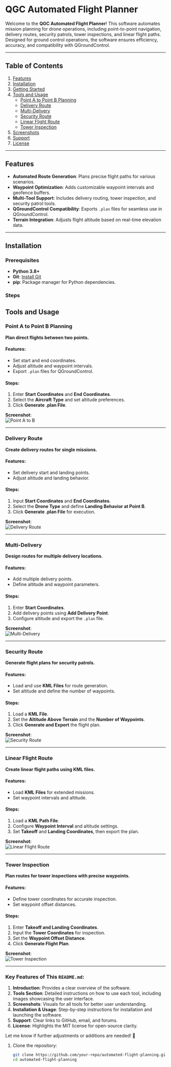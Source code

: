 # QGC Automated Flight Planner

Welcome to the **QGC Automated Flight Planner**! This software automates mission planning for drone operations, including point-to-point navigation, delivery routes, security patrols, tower inspections, and linear flight paths. Designed for ground control operations, the software ensures efficiency, accuracy, and compatibility with QGroundControl.

---

## Table of Contents

1. [Features](#features)
2. [Installation](#installation)
3. [Getting Started](#getting-started)
4. [Tools and Usage](#tools-and-usage)
   - [Point A to Point B Planning](#point-a-to-point-b-planning)
   - [Delivery Route](#delivery-route)
   - [Multi-Delivery](#multi-delivery)
   - [Security Route](#security-route)
   - [Linear Flight Route](#linear-flight-route)
   - [Tower Inspection](#tower-inspection)
5. [Screenshots](#screenshots)
6. [Support](#support)
7. [License](#license)

---

## Features

- **Automated Route Generation**: Plans precise flight paths for various scenarios.
- **Waypoint Optimization**: Adds customizable waypoint intervals and geofence buffers.
- **Multi-Tool Support**: Includes delivery routing, tower inspection, and security patrol tools.
- **QGroundControl Compatibility**: Exports `.plan` files for seamless use in QGroundControl.
- **Terrain Integration**: Adjusts flight altitude based on real-time elevation data.

---

## Installation

### Prerequisites

- **Python 3.8+**
- **Git**: [Install Git](https://git-scm.com/)
- **pip**: Package manager for Python dependencies.

### Steps
## Tools and Usage

### Point A to Point B Planning
**Plan direct flights between two points.**

#### Features:
- Set start and end coordinates.
- Adjust altitude and waypoint intervals.
- Export `.plan` files for QGroundControl.

#### Steps:
1. Enter **Start Coordinates** and **End Coordinates**.
2. Select the **Aircraft Type** and set altitude preferences.
3. Click **Generate .plan File**.

**Screenshot**:  
![Point A to B](assets/Screenshot-from-2024-12-15-15-46-46.png)

---

### Delivery Route
**Create delivery routes for single missions.**

#### Features:
- Set delivery start and landing points.
- Adjust altitude and landing behavior.

#### Steps:
1. Input **Start Coordinates** and **End Coordinates**.
2. Select the **Drone Type** and define **Landing Behavior at Point B**.
3. Click **Generate .plan File** for execution.

**Screenshot**:  
![Delivery Route](assets/Screenshot-from-2024-12-15-15-47-18.png)

---

### Multi-Delivery
**Design routes for multiple delivery locations.**

#### Features:
- Add multiple delivery points.
- Define altitude and waypoint parameters.

#### Steps:
1. Enter **Start Coordinates**.
2. Add delivery points using **Add Delivery Point**.
3. Configure altitude and export the `.plan` file.

**Screenshot**:  
![Multi-Delivery](assets/Screenshot-from-2024-12-15-15-48-00.png)

---

### Security Route
**Generate flight plans for security patrols.**

#### Features:
- Load and use **KML Files** for route generation.
- Set altitude and define the number of waypoints.

#### Steps:
1. Load a **KML File**.
2. Set the **Altitude Above Terrain** and the **Number of Waypoints**.
3. Click **Generate and Export** the flight plan.

**Screenshot**:  
![Security Route](assets/Screenshot-from-2024-12-15-15-48-18.png)

---

### Linear Flight Route
**Create linear flight paths using KML files.**

#### Features:
- Load **KML Files** for extended missions.
- Set waypoint intervals and altitude.

#### Steps:
1. Load a **KML Path File**.
2. Configure **Waypoint Interval** and altitude settings.
3. Set **Takeoff** and **Landing Coordinates**, then export the plan.

**Screenshot**:  
![Linear Flight Route](assets/Screenshot-from-2024-12-15-15-48-35.png)

---

### Tower Inspection
**Plan routes for tower inspections with precise waypoints.**

#### Features:
- Define tower coordinates for accurate inspection.
- Set waypoint offset distances.

#### Steps:
1. Enter **Takeoff and Landing Coordinates**.
2. Input the **Tower Coordinates** for inspection.
3. Set the **Waypoint Offset Distance**.
4. Click **Generate Flight Plan**.

**Screenshot**:  
![Tower Inspection](assets/Screenshot-from-2024-12-15-15-48-51.png)


---

### **Key Features of This `README.md`:**
1. **Introduction**: Provides a clear overview of the software.
2. **Tools Section**: Detailed instructions on how to use each tool, including images showcasing the user interface.
3. **Screenshots**: Visuals for all tools for better user understanding.
4. **Installation & Usage**: Step-by-step instructions for installation and launching the software.
5. **Support**: Clear links to GitHub, email, and forums.
6. **License**: Highlights the MIT license for open-source clarity.

Let me know if further adjustments or additions are needed! 🚀


1. Clone the repository:
   ```bash
   git clone https://github.com/your-repo/automated-flight-planning.git
   cd automated-flight-planning
